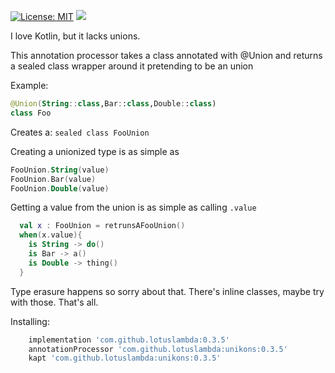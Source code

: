 [![License: MIT](https://img.shields.io/badge/License-MIT-yellow.svg)](https://opensource.org/licenses/MIT)
[![](https://jitpack.io/v/lotuslambda/unikons.svg)](https://jitpack.io/#lotuslambda/unikons/0.3)

 

I love Kotlin, but it lacks unions. 
 
 This annotation processor takes a class annotated with @Union and returns a sealed class
 wrapper around it pretending to be an union


 Example:

```kotlin 
@Union(String::class,Bar::class,Double::class)
class Foo
```
Creates a:
`sealed class FooUnion`

Creating a unionized type is as simple as 
```kotlin
FooUnion.String(value)
FooUnion.Bar(value)
FooUnion.Double(value)
```

Getting a value from the union is as simple as calling `.value`
```kotlin
  val x : FooUnion = retrunsAFooUnion() 
  when(x.value){
    is String -> do()
    is Bar -> a()
    is Double -> thing()
  }
  ```
  
  Type erasure happens so sorry about that. There's inline classes, maybe try with those.
  That's all.
  

Installing:

```groovy
    implementation 'com.github.lotuslambda:0.3.5'
    annotationProcessor 'com.github.lotuslambda:unikons:0.3.5'
    kapt 'com.github.lotuslambda:unikons:0.3.5'

```

